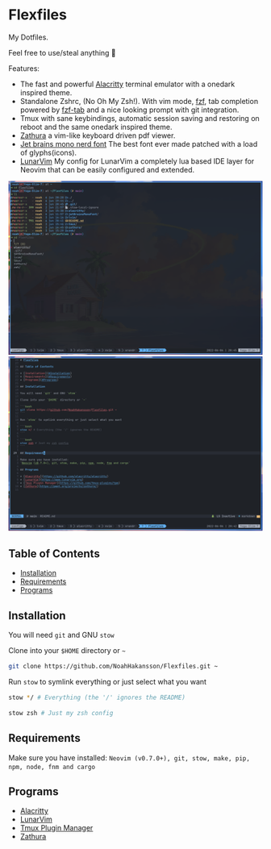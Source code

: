# Flexfiles

My Dotfiles.

Feel free to use/steal anything 🙂

Features:

- The fast and powerful [Alacritty](https://github.com/alacritty/alacritty) terminal emulator with a onedark inspired theme.
- Standalone Zshrc, (No Oh My Zsh!). With vim mode, [fzf](https://github.com/junegunn/fzf), tab completion powered by [fzf-tab](https://github.com/Aloxaf/fzf-tab) and a nice looking prompt with git integration.
- Tmux with sane keybindings, automatic session saving and restoring on reboot and the same onedark inspired theme.
- [Zathura](https://pwmt.org/projects/zathura/) a vim-like keyboard driven pdf viewer. 
- [Jet brains mono nerd font](https://github.com/ryanoasis/nerd-fonts) The best font ever made patched with a load of glyphs(icons).
- [LunarVim](https://www.lunarvim.org/) My config for LunarVim a completely lua based IDE layer for Neovim that can be easily configured and extended.

![Flexfiles image 1](./Flexfiles-1.png)
![Flexfiles image 2](./Flexfiles-2.png)

## Table of Contents

- [Installation](#Installation)
- [Requirements](#Requirements)
- [Programs](#Programs)

## Installation

You will need `git` and GNU `stow`

Clone into your `$HOME` directory or `~`

```bash
git clone https://github.com/NoahHakansson/Flexfiles.git ~
```

Run `stow` to symlink everything or just select what you want

```bash
stow */ # Everything (the '/' ignores the README)
```

```bash
stow zsh # Just my zsh config
```

## Requirements

Make sure you have installed:
`Neovim (v0.7.0+), git, stow, make, pip, npm, node, fnm and cargo`

## Programs

* [Alacritty](https://github.com/alacritty/alacritty)
* [LunarVim](https://www.lunarvim.org)
* [Tmux Plugin Manager](https://github.com/tmux-plugins/tpm)
* [Zathura](https://pwmt.org/projects/zathura/)

